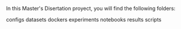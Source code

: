 In this Master's Disertation proyect, you will find the following folders:

configs
datasets
dockers 
experiments
notebooks
results
scripts
